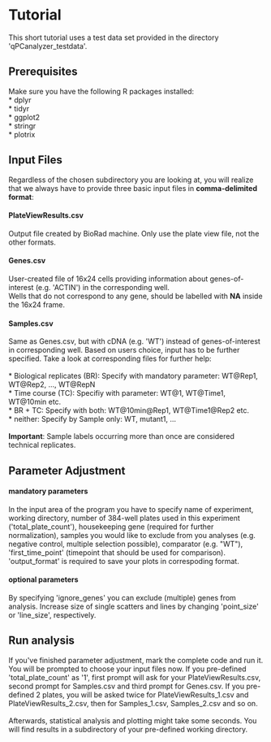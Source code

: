 <h1> Tutorial </h1>
  This short tutorial uses a test data set provided in the directory 'qPCanalyzer_testdata'. 
  
  <h2> Prerequisites </h2>
  Make sure you have the following R packages installed:<br>
  * dplyr <br>
  * tidyr <br>
  * ggplot2 <br>
  * stringr <br>
  * plotrix
  
  <h2> Input Files </h2>
  Regardless of the chosen subdirectory you are looking at, you will realize that we always
  have to provide three basic input files in <b>comma-delimited format</b>: <br>
  
  <h4> PlateViewResults.csv </h4> 
  Output file created by BioRad machine. Only use the plate view file, not the other formats.
  
  <h4> Genes.csv </h4>
  User-created file of 16x24 cells providing information about genes-of-interest (e.g. 'ACTIN') in the corresponding well.<br>
  Wells that do not correspond to any gene, should be labelled with <b>NA</b> inside the 16x24 frame. 
  
  <h4> Samples.csv </h4> 
  Same as Genes.csv, but with cDNA (e.g. 'WT') instead of genes-of-interest in corresponding well. Based on users choice, input has to be further specified. Take a look at corresponding files for further help: <br> <br>
  * Biological replicates (BR): Specify with mandatory parameter: WT@Rep1, WT@Rep2, ..., WT@RepN <br>
  * Time course (TC): Specifiy with parameter: WT@1, WT@Time1, WT@10min etc. <br>
  * BR + TC: Specify with both: WT@10min@Rep1, WT@Time1@Rep2 etc. <br>
  * neither: Specify by Sample only: WT, mutant1, ... <br> <br>
  <b>Important</b>: Sample labels occurring more than once are considered technical replicates.
  
  <h2> Parameter Adjustment </h2>
  <h4> mandatory parameters </h4>
  In the input area of the program you have to specify name of experiment, working directory, number of 384-well plates used in this experiment ('total_plate_count'), housekeeping gene (required for further normalization), samples you would like to exclude from you analyses (e.g. negative control, multiple selection possible), comparator (e.g. "WT"), 'first_time_point' (timepoint that should be used for comparison). 'output_format' is required to save your plots in correspoding format. 
  
  <h4> optional parameters </h4>
  By specifying 'ignore_genes' you can exclude (multiple) genes from analysis. Increase size of single scatters and lines by changing 'point_size' or 'line_size', respectively.
  
  <h2> Run analysis </h2>
  If you've finished parameter adjustment, mark the complete code and run it. <br>
  You will be prompted to choose your input files now. If you pre-defined 'total_plate_count' as '1', first prompt will ask for your PlateViewResults.csv, second prompt for Samples.csv and third prompt for Genes.csv. If you pre-defined 2 plates, you will be asked twice for PlateViewResults_1.csv and PlateViewResults_2.csv, then for Samples_1.csv, Samples_2.csv and so on.<br> <br>
  Afterwards, statistical analysis and plotting might take some seconds. You will find results in a subdirectory of your pre-defined working directory. 
